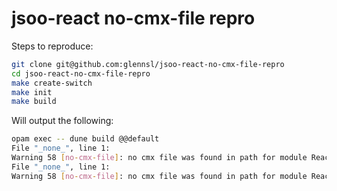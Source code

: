 # jsoo-react no-cmx-file repro

Steps to reproduce:

``` bash
git clone git@github.com:glennsl/jsoo-react-no-cmx-file-repro
cd jsoo-react-no-cmx-file-repro
make create-switch
make init
make build
```

Will output the following:

``` bash
opam exec -- dune build @@default
File "_none_", line 1:   
Warning 58 [no-cmx-file]: no cmx file was found in path for module React, and its interface was not compiled with -opaque
File "_none_", line 1:
Warning 58 [no-cmx-file]: no cmx file was found in path for module React__Dom_html, and its interface was not compiled with -opaque
```

